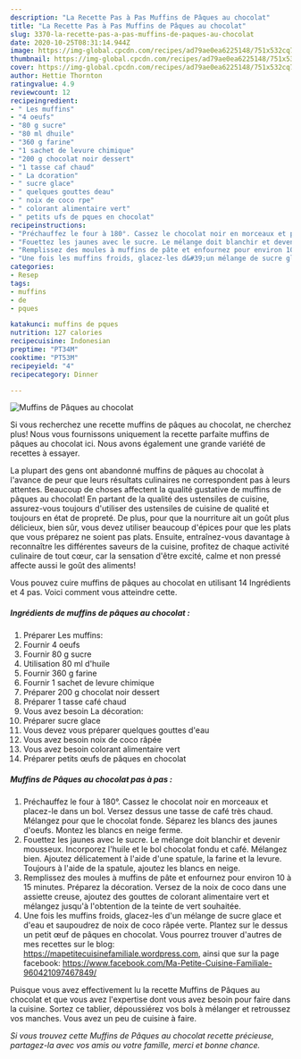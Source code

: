 ```yaml
---
description: "La Recette Pas à Pas Muffins de Pâques au chocolat"
title: "La Recette Pas à Pas Muffins de Pâques au chocolat"
slug: 3370-la-recette-pas-a-pas-muffins-de-paques-au-chocolat
date: 2020-10-25T08:31:14.944Z
image: https://img-global.cpcdn.com/recipes/ad79ae0ea6225148/751x532cq70/muffins-de-paques-au-chocolat-photo-principale-de-la-recette.jpg
thumbnail: https://img-global.cpcdn.com/recipes/ad79ae0ea6225148/751x532cq70/muffins-de-paques-au-chocolat-photo-principale-de-la-recette.jpg
cover: https://img-global.cpcdn.com/recipes/ad79ae0ea6225148/751x532cq70/muffins-de-paques-au-chocolat-photo-principale-de-la-recette.jpg
author: Hettie Thornton
ratingvalue: 4.9
reviewcount: 12
recipeingredient:
- " Les muffins"
- "4 oeufs"
- "80 g sucre"
- "80 ml dhuile"
- "360 g farine"
- "1 sachet de levure chimique"
- "200 g chocolat noir dessert"
- "1 tasse caf chaud"
- " La dcoration"
- " sucre glace"
- " quelques gouttes deau"
- " noix de coco rpe"
- " colorant alimentaire vert"
- " petits ufs de pques en chocolat"
recipeinstructions:
- "Préchauffez le four à 180°. Cassez le chocolat noir en morceaux et placez-le dans un bol. Versez dessus une tasse de café très chaud. Mélangez pour que le chocolat fonde. Séparez les blancs des jaunes d&#39;oeufs. Montez les blancs en neige ferme."
- "Fouettez les jaunes avec le sucre. Le mélange doit blanchir et devenir mousseux. Incorporez l&#39;huile et le bol chocolat fondu et café. Mélangez bien. Ajoutez délicatement à l&#39;aide d&#39;une spatule, la farine et la levure. Toujours à l&#39;aide de la spatule, ajoutez les blancs en neige."
- "Remplissez des moules à muffins de pâte et enfournez pour environ 10 à 15 minutes. Préparez la décoration. Versez de la noix de coco dans une assiette creuse, ajoutez des gouttes de colorant alimentaire vert et mélangez jusqu&#39;à l&#39;obtention de la teinte de vert souhaitée."
- "Une fois les muffins froids, glacez-les d&#39;un mélange de sucre glace et d&#39;eau et saupoudrez de noix de coco râpée verte. Plantez sur le dessus un petit œuf de pâques en chocolat. Vous pourrez trouver d&#39;autres de mes recettes sur le blog: https://mapetitecuisinefamiliale.wordpress.com, ainsi que sur la page facebook: https://www.facebook.com/Ma-Petite-Cuisine-Familiale-960421097467849/"
categories:
- Resep
tags:
- muffins
- de
- pques

katakunci: muffins de pques 
nutrition: 127 calories
recipecuisine: Indonesian
preptime: "PT34M"
cooktime: "PT53M"
recipeyield: "4"
recipecategory: Dinner

---
```



![Muffins de Pâques au chocolat](https://img-global.cpcdn.com/recipes/ad79ae0ea6225148/751x532cq70/muffins-de-paques-au-chocolat-photo-principale-de-la-recette.jpg)

Si vous recherchez une recette muffins de pâques au chocolat, ne cherchez plus! Nous vous fournissons uniquement la recette parfaite muffins de pâques au chocolat ici. Nous avons également une grande variété de recettes à essayer.

La plupart des gens ont abandonné muffins de pâques au chocolat à l'avance de peur que leurs résultats culinaires ne correspondent pas à leurs attentes. Beaucoup de choses affectent la qualité gustative de muffins de pâques au chocolat! En partant de la qualité des ustensiles de cuisine, assurez-vous toujours d'utiliser des ustensiles de cuisine de qualité et toujours en état de propreté. De plus, pour que la nourriture ait un goût plus délicieux, bien sûr, vous devez utiliser beaucoup d'épices pour que les plats que vous préparez ne soient pas plats. Ensuite, entraînez-vous davantage à reconnaître les différentes saveurs de la cuisine, profitez de chaque activité culinaire de tout cœur, car la sensation d'être excité, calme et non pressé affecte aussi le goût des aliments!

<!--inarticleads1-->

Vous pouvez cuire muffins de pâques au chocolat en utilisant 14 Ingrédients et 4 pas. Voici comment vous atteindre cette.

##### Ingrédients de muffins de pâques au chocolat :

1. Préparer  Les muffins:
1. Fournir 4 oeufs
1. Fournir 80 g sucre
1. Utilisation 80 ml d&#39;huile
1. Fournir 360 g farine
1. Fournir 1 sachet de levure chimique
1. Préparer 200 g chocolat noir dessert
1. Préparer 1 tasse café chaud
1. Vous avez besoin  La décoration:
1. Préparer  sucre glace
1. Vous devez vous préparer  quelques gouttes d&#39;eau
1. Vous avez besoin  noix de coco râpée
1. Vous avez besoin  colorant alimentaire vert
1. Préparer  petits œufs de pâques en chocolat




<!--inarticleads2-->

##### Muffins de Pâques au chocolat pas à pas :

1. Préchauffez le four à 180°. Cassez le chocolat noir en morceaux et placez-le dans un bol. Versez dessus une tasse de café très chaud. Mélangez pour que le chocolat fonde. Séparez les blancs des jaunes d&#39;oeufs. Montez les blancs en neige ferme.
1. Fouettez les jaunes avec le sucre. Le mélange doit blanchir et devenir mousseux. Incorporez l&#39;huile et le bol chocolat fondu et café. Mélangez bien. Ajoutez délicatement à l&#39;aide d&#39;une spatule, la farine et la levure. Toujours à l&#39;aide de la spatule, ajoutez les blancs en neige.
1. Remplissez des moules à muffins de pâte et enfournez pour environ 10 à 15 minutes. Préparez la décoration. Versez de la noix de coco dans une assiette creuse, ajoutez des gouttes de colorant alimentaire vert et mélangez jusqu&#39;à l&#39;obtention de la teinte de vert souhaitée.
1. Une fois les muffins froids, glacez-les d&#39;un mélange de sucre glace et d&#39;eau et saupoudrez de noix de coco râpée verte. Plantez sur le dessus un petit œuf de pâques en chocolat. Vous pourrez trouver d&#39;autres de mes recettes sur le blog: https://mapetitecuisinefamiliale.wordpress.com, ainsi que sur la page facebook: https://www.facebook.com/Ma-Petite-Cuisine-Familiale-960421097467849/




<!--inarticleads1-->

<p>
Puisque vous avez effectivement lu la recette Muffins de Pâques au chocolat et que vous avez l'expertise dont vous avez besoin pour faire dans la cuisine. Sortez ce tablier, dépoussiérez vos bols à mélanger et retroussez vos manches. Vous avez un peu de cuisine à faire.
</p>

<p>
<i>Si vous trouvez cette Muffins de Pâques au chocolat recette précieuse, partagez-la avec vos amis ou votre famille, merci et bonne chance.</i>
</p>
